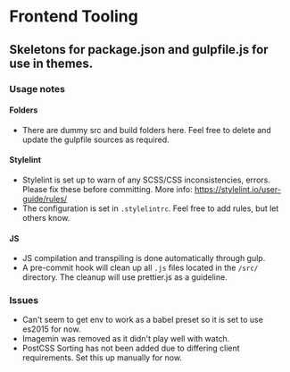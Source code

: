 # Frontend Tooling

## Skeletons for package.json and gulpfile.js for use in themes.

### Usage notes

#### Folders

- There are dummy src and build folders here. Feel free to delete and update the gulpfile sources as required.

#### Stylelint

- Stylelint is set up to warn of any SCSS/CSS inconsistencies, errors. Please fix these before committing. More info: https://stylelint.io/user-guide/rules/
- The configuration is set in `.stylelintrc`. Feel free to add rules, but let others know.

#### JS

- JS compilation and transpiling is done automatically through gulp.
- A pre-commit hook will clean up all `.js` files located in the `/src/` directory. The cleanup will use prettier.js as a guideline.

### Issues

- Can't seem to get env to work as a babel preset so it is set to use es2015 for now.
- Imagemin was removed as it didn't play well with watch.
- PostCSS Sorting has not been added due to differing client requirements. Set this up manually for now.